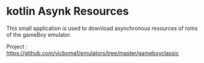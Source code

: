# kotlin Asynk Resources



This small application is used to download asynchronous resources of roms of the gameBoy emulator.

Project : https://github.com/vicboma1/emulators/tree/master/gameboyclassic